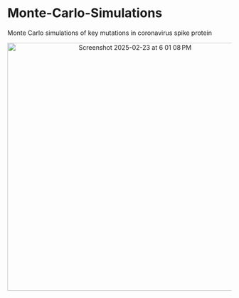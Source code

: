 # Monte-Carlo-Simulations
Monte Carlo simulations of key mutations in coronavirus spike protein 


<p align="center">
  <img width="558" alt="Screenshot 2025-02-23 at 6 01 08 PM" src="https://github.com/user-attachments/assets/70c53628-8a6f-4017-b261-1f60e48ab40c" />
</p>

